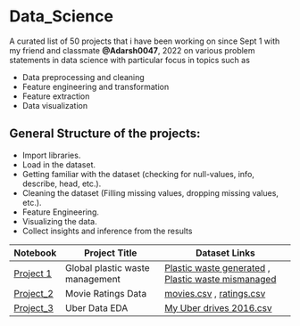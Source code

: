 # Data_Science

A curated list of 50 projects that i have been working on since Sept 1 with my friend and classmate **@Adarsh0047**, 2022 on various problem statements in data science with particular focus in topics such as  
* Data preprocessing and cleaning 
* Feature engineering and transformation 
* Feature extraction 
* Data visualization

## General Structure of the projects:
* Import libraries.
* Load in the dataset.
* Getting familiar with the dataset (checking for null-values, info, describe, head, etc.).
* Cleaning the dataset (Filling missing values, dropping missing values, etc.).
* Feature Engineering.
* Visualizing the data.
* Collect insights and inference from the results


| Notebook | Project Title | Dataset Links |
| --------------- | --------------- | --------------- |
| [Project 1](https://github.com/kailas711/Data_Science/blob/main/Project_1/Project%201%20.ipynb) | Global plastic waste management | [Plastic waste generated](https://gist.githubusercontent.com/kailas711/cd1d788cd4eab98e68c2995d33d20048/raw/2b914a39b7bedefb91b14f3274d62e265f532111/per-capita-mismanaged-plastic-waste-vs-gdp-per-capita.csv) , [Plastic waste mismanaged](https://gist.githubusercontent.com/kailas711/cd1d788cd4eab98e68c2995d33d20048/raw/2b914a39b7bedefb91b14f3274d62e265f532111/per-capita-plastic-waste-vs-gdp-per-capita.csv) |
| [Project_2](https://github.com/kailas711/Data_Science/blob/main/Project_2/Project%202.ipynb)| Movie Ratings Data | [movies.csv](https://gist.githubusercontent.com/kailas711/acbe9d0af7f7b95d3304a113ce3f5cea/raw/1971b5881af7c80d0206d2df304b3297564dff6d/movies.csv) , [ratings.csv](https://gist.githubusercontent.com/kailas711/acbe9d0af7f7b95d3304a113ce3f5cea/raw/1971b5881af7c80d0206d2df304b3297564dff6d/ratings.csv)|
| [Project_3](https://github.com/kailas711/Data_Science/blob/main/Project_3/Project_3.ipynb)| Uber Data EDA |[My Uber drives 2016.csv](https://gist.githubusercontent.com/kailas711/acbe9d0af7f7b95d3304a113ce3f5cea/raw/4b73fa6132beb5ed43d5b9ee66e9c821113cdcf2/My%2520Uber%2520Drives%2520-%25202016.csv)|
